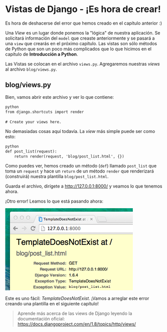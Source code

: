 # Vistas de Django - ¡Es hora de crear!

Es hora de deshacerse del error que hemos creado en el capítulo anterior :)

Una *View* es un lugar donde ponemos la "lógica" de nuestra aplicación. Se solicitará información del `model` que creaste anteriormente y se pasará a una `view` que crearás en el próximo capítulo. Las vistas son sólo métodos de Python que son un poco más complicados que lo que hicimos en el capítulo de **Introducción a Python**.

Las Vistas se colocan en el archivo `views.py`. Agregaremos nuestras *views* al archivo `blog/views.py`.

## blog/views.py

Bien, vamos abrir este archivo y ver lo que contiene:

    python
    from django.shortcuts import render
    
    # Create your views here.
    

No demasiadas cosas aquí todavía. La *view* más simple puede ser como esto:

    python
    def post_list(request):
        return render(request, 'blog/post_list.html', {})
    

Como puedes ver, hemos creado un método (`def`) llamado `post_list` que toma un `request` y hace un `return` de un método `render` que renderizará (construirá) nuestra plantilla `blog/post_list.html`.

Guarda el archivo, dirígete a http://127.0.0.1:8000/ y veamos lo que tenemos ahora.

¡Otro error! Leamos lo que está pasando ahora:

![Error][1]

 [1]: images/error.png

Este es uno fácil: *TemplateDoesNotExist*. ¡Vamos a arreglar este error creando una plantilla en el siguiente capítulo!

> Aprende más acerca de las views de Django leyendo la documentación oficial: https://docs.djangoproject.com/en/1.8/topics/http/views/